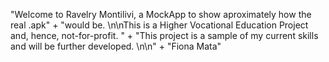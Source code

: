 "Welcome to Ravelry Montilivi, a MockApp to show aproximately how the real .apk" +
                "would be. \n\nThis is a Higher Vocational Education Project and, hence, not-for-profit. " +
                "This project is a sample of my current skills and will be further developed. \n\n" +
                "Fiona Mata"
